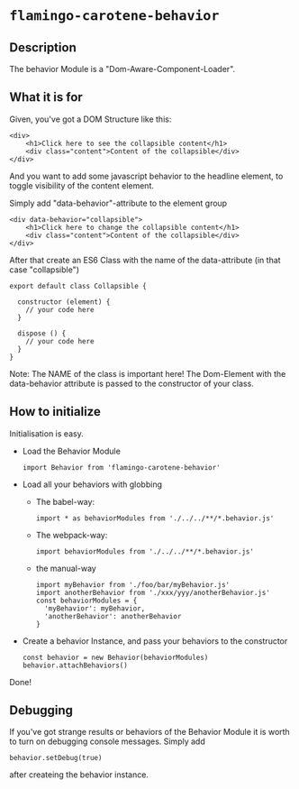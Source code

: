 # `flamingo-carotene-behavior`

## Description

The behavior Module is a "Dom-Aware-Component-Loader".

## What it is for

Given, you've got a DOM Structure like this: 
```
<div>
    <h1>Click here to see the collapsible content</h1>
    <div class="content">Content of the collapsible</div>
</div>
```
    
And you want to add some javascript behavior to the headline element, to toggle visibility of the content element.

Simply add "data-behavior"-attribute to the element group     
```
<div data-behavior="collapsible">
    <h1>Click here to change the collapsible content</h1>
    <div class="content">Content of the collapsible</div>
</div>
```

After that create an ES6 Class with the name of the data-attribute (in that case "collapsible")

```
export default class Collapsible {

  constructor (element) {
    // your code here
  }

  dispose () {
    // your code here
  }
}
```
Note: The NAME of the class is important here!
The Dom-Element with the data-behavior attribute is passed to the constructor of your class.

## How to initialize
Initialisation is easy.

* Load the Behavior Module 
  ```
  import Behavior from 'flamingo-carotene-behavior'
  ```

* Load all your behaviors with globbing
  
  * The babel-way:
    ```
    import * as behaviorModules from './../../**/*.behavior.js'
    ```
  
  * The webpack-way:
    ```
    import behaviorModules from './../../**/*.behavior.js'
    ```
  
  * the manual-way
    ```
    import myBehavior from './foo/bar/myBehavior.js'
    import anotherBehavior from './xxx/yyy/anotherBehavior.js'
    const behaviorModules = {
      'myBehavior': myBehavior,
      'anotherBehavior': anotherBehavior
    }
    ```
  
* Create a behavior Instance, and pass your behaviors to the constructor
  ```
  const behavior = new Behavior(behaviorModules)
  behavior.attachBehaviors() 
  ```

Done! 

## Debugging

If you've got strange results or behaviors of the Behavior Module it is worth to turn on debugging console messages.
Simply add
```
behavior.setDebug(true)
```
after createing the behavior instance.

